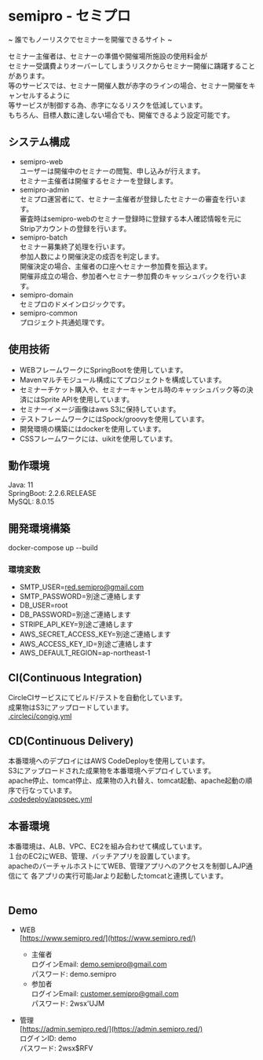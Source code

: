# semipro - セミプロ
~ 誰でもノーリスクでセミナーを開催できるサイト ~  

セミナー主催者は、セミナーの準備や開催場所施設の使用料金が  
セミナー受講費よりオーバーしてしまうリスクからセミナー開催に躊躇することがあります。  
等のサービスでは、セミナー開催人数が赤字のラインの場合、セミナー開催をキャンセルするように  
等サービスが制御する為、赤字になるリスクを低減しています。  
もちろん、目標人数に達しない場合でも、開催できるよう設定可能です。  
  
## システム構成
- semipro-web  
ユーザーは開催中のセミナーの閲覧、申し込みが行えます。  
セミナー主催者は開催するセミナーを登録します。  
- semipro-admin  
セミプロ運営者にて、セミナー主催者が登録したセミナーの審査を行います。  
審査時はsemipro-webのセミナー登録時に登録する本人確認情報を元にStripアカウントの登録を行います。
- semipro-batch  
セミナー募集終了処理を行います。  
参加人数により開催決定の成否を判定します。  
開催決定の場合、主催者の口座へセミナー参加費を振込ます。  
開催非成立の場合、参加者へセミナー参加費のキャッシュバックを行います。  
- semipro-domain  
セミプロのドメインロジックです。  
- semipro-common  
プロジェクト共通処理です。  

## 使用技術
- WEBフレームワークにSpringBootを使用しています。  
- Mavenマルチモジュール構成にてプロジェクトを構成しています。  
- セミナーチケット購入や、セミナーキャンセル時のキャッシュバック等の決済にはSprite APIを使用しています。  
- セミナーイメージ画像はaws S3に保持しています。  
- テストフレームワークにはSpock/groovyを使用しています。  
- 開発環境の構築にはdockerを使用しています。  
- CSSフレームワークには、uikitを使用しています。
  
## 動作環境
Java: 11  
SpringBoot: 2.2.6.RELEASE  
MySQL: 8.0.15  
  
## 開発環境構築
docker-compose up --build  
  
### 環境変数
- SMTP_USER=red.semipro@gmail.com  
- SMTP_PASSWORD=別途ご連絡します  
- DB_USER=root  
- DB_PASSWORD=別途ご連絡します  
- STRIPE_API_KEY=別途ご連絡します  
- AWS_SECRET_ACCESS_KEY=別途ご連絡します  
- AWS_ACCESS_KEY_ID=別途ご連絡します  
- AWS_DEFAULT_REGION=ap-northeast-1
  
## CI(Continuous Integration)  
CircleCIサービスにてビルド/テストを自動化しています。  
成果物はS3にアップロードしています。  
[.circleci/congig.yml](https://github.com/fujii-daisuke/semipro/blob/master/.circleci/config.yml)
  
## CD(Continuous Delivery)  
本番環境へのデプロイにはAWS CodeDeployを使用しています。  
S3にアップロードされた成果物を本番環境へデプロイしています。  
apache停止、tomcat停止、成果物の入れ替え、tomcat起動、apache起動の順序で行なっています。  
[.codedeploy/appspec.yml](https://github.com/fujii-daisuke/semipro/blob/master/.codedeploy/appspec.yml)
  
## 本番環境  
本番環境は、ALB、VPC、EC2を組み合わせて構成しています。  
１台のEC2にWEB、管理、バッチアプリを設置しています。  
apacheのバーチャルホストにてWEB、管理アプリへのアクセスを制御しAJP通信にて
各アプリの実行可能Jarより起動したtomcatと連携しています。  
　　
## Demo
- WEB  
 [https://www.semipro.red/](https://www.semipro.red/)  
  - 主催者  
  ログインEmail: demo.semipro@gmail.com  
  パスワード: demo.semipro  
  - 参加者  
  ログインEmail: customer.semipro@gmail.com  
  パスワード: 2wsx'UJM  
  
- 管理  
 [https://admin.semipro.red/](https://admin.semipro.red/)  
 ログインID: demo  
 パスワード: 2wsx$RFV

